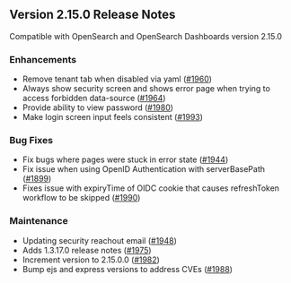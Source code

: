 ## Version 2.15.0 Release Notes

Compatible with OpenSearch and OpenSearch Dashboards version 2.15.0

### Enhancements
* Remove tenant tab when disabled via yaml ([#1960](https://github.com/opensearch-project/security-dashboards-plugin/pull/1960))
* Always show security screen and shows error page when trying to access forbidden data-source ([#1964](https://github.com/opensearch-project/security-dashboards-plugin/pull/1964))
* Provide ability to view password ([#1980](https://github.com/opensearch-project/security-dashboards-plugin/pull/1980))
* Make login screen input feels consistent ([#1993](https://github.com/opensearch-project/security-dashboards-plugin/pull/1993))

### Bug Fixes
* Fix bugs where pages were stuck in error state ([#1944](https://github.com/opensearch-project/security-dashboards-plugin/pull/1944))
* Fix issue when using OpenID Authentication with serverBasePath ([#1899](https://github.com/opensearch-project/security-dashboards-plugin/pull/1899))
* Fixes issue with expiryTime of OIDC cookie that causes refreshToken workflow to be skipped ([#1990](https://github.com/opensearch-project/security-dashboards-plugin/pull/1990))

### Maintenance
* Updating security reachout email ([#1948](https://github.com/opensearch-project/security-dashboards-plugin/pull/1948))
* Adds 1.3.17.0 release notes ([#1975](https://github.com/opensearch-project/security-dashboards-plugin/pull/1975))
* Increment version to 2.15.0.0 ([#1982](https://github.com/opensearch-project/security-dashboards-plugin/pull/1982))
* Bump ejs and express versions to address CVEs ([#1988](https://github.com/opensearch-project/security-dashboards-plugin/pull/1988))
